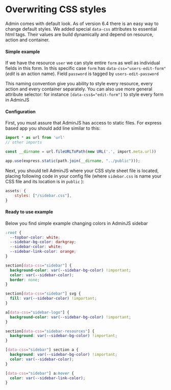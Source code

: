 # Overwriting CSS styles

Admin comes with default look. As of version 6.4 there is an easy way to change default styles. We added special `data-css` attributes to essential html tags. Their values are build dynamically and depend on resource, action and container.

#### Simple example

If we have the resource `user` we can style entire `form` as well as individual fields in this form. In this specific case `form` has `data-css="users-edit-form"` (_edit_ is an action name). Field `password` is tagged by `users-edit-password`&#x20;

This naming convention give you ability to style every resource, every action and every container separately. You can  also use more general attribute selector: for instance `[data-css$="edit-form"]` to style every form in AdminJS

#### Configuration

First, you must assure that AdminJS has access to static files. For express based app you should add line similar to this:

```typescript
import * as url from 'url'
// other imports

const __dirname = url.fileURLToPath(new URL('.', import.meta.url))

app.use(express.static(path.join(__dirname, "../public")));
```

Next, you should tell AdminJS where your CSS style sheet file is located, placing following code in your config file (where `sidebar.css` is name your CSS file and its location is in `public` ):

```javascript
assets: {
    styles: ["/sidebar.css"],
}
```

#### Ready to use example

Below you find simple example changing colors in AdminJS sidebar

```css
:root {
  --topbar-color: white;
  --sidebar-bg-color: darkgray;
  --sidebar-color: white;
  --sidebar-link-color: orange;
}

section[data-css="sidebar"] {
  background-color: var(--sidebar-bg-color) !important;
  color: var(--sidebar-color);
  border: none;
}

section[data-css="sidebar"] svg {
  fill: var(--sidebar-color) !important;
}

a[data-css="sidebar-logo"] {
  background-color: var(--sidebar-bg-color) !important;
}

section[data-css="sidebar-resources"] {
  background: var(--sidebar-bg-color) !important;
}

[data-css="sidebar"] section a {
  background: var(--sidebar-bg-color) !important;
  color: var(--sidebar-color);
}

[data-css="sidebar"] a:hover {
  color: var(--sidebar-link-color);
}
```
